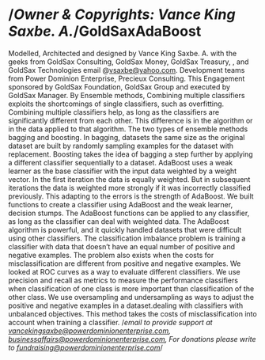 /*Owner & Copyrights: Vance King Saxbe. A.*/GoldSaxAdaBoost
===============

Modelled, Architected and designed by Vance King Saxbe. A. with the geeks from GoldSax Consulting, GoldSax Money, GoldSax Treasury, ,  and GoldSax Technologies email @vsaxbe@yahoo.com. Development teams from Power Dominion Enterprise, Precieux Consulting. This Engagement sponsored by GoldSax Foundation, GoldSax Group and executed by GoldSax Manager. By Ensemble methods, Combining multiple classifiers exploits the shortcomings of single classifiers, such as overfitting. Combining multiple classifiers help, as long as the classifiers are significantly different from each other. This difference is in the algorithm or in the data applied to that algorithm. The two types of ensemble methods bagging and boosting. In bagging, datasets the same size as the original dataset are built by randomly sampling examples for the dataset with replacement. Boosting takes the idea of bagging a step further by applying a different classifier sequentially to a dataset. AdaBoost uses a weak learner as the base classifier with the input data weighted by a weight vector. In the first iteration the data is equally weighted. But in subsequent iterations the data is weighted more strongly if it was incorrectly classified previously. This adapting to the errors is the strength of AdaBoost. We built functions to create a classifier using AdaBoost and the weak learner, decision stumps. The AdaBoost functions can be applied to any classifier, as long as the classifier can deal with weighted data. The AdaBoost algorithm is powerful, and it quickly handled datasets that were difficult using other classifiers. The classification imbalance problem is training a classifier with data that doesn’t have an equal number of positive and negative examples. The problem also exists when the costs for misclassification are different from positive and negative examples. We looked at ROC curves as a way to evaluate different classifiers. We use precision and recall as metrics to measure the performance classifiers when classification of one class is more important than classification of the other class. We use oversampling and undersampling as ways to adjust the positive and negative examples in a dataset.dealing with classifiers with unbalanced objectives. This method takes the costs of misclassification into account when training a classifier. 
/*email to provide support at vancekingsaxbe@powerdominionenterprise.com, businessaffairs@powerdominionenterprise.com, For donations please write to fundraising@powerdominionenterprise.com*/